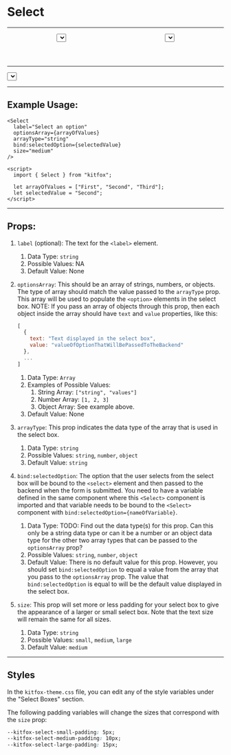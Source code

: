 # Select

---

<header>
  <Select
    label=""
    optionsArray={months}
    arrayType="string"
    bind:selectedOption={selectedMonth}
  />

  <Select
    label=""
    optionsArray={years}
    arrayType="number"
    bind:selectedOption={selectedYear}
  />
</header>

---

<Select
  label="Select an option"
  optionsArray={arrayOfValues}  
  arrayType="string"
  bind:selectedOption={selectedValue}
  size="medium"
/>

---

## Example Usage:

```svelte
<Select
  label="Select an option"
  optionsArray={arrayOfValues}  
  arrayType="string"
  bind:selectedOption={selectedValue}
  size="medium"
/>

<script>
  import { Select } from "kitfox";

  let arrayOfValues = ["First", "Second", "Third"];
  let selectedValue = "Second";
</script>
```

---

## Props:
1. `label` (optional): The text for the `<label>` element.
    1. Data Type: `string`
    2. Possible Values: NA
    3. Default Value: None

2. `optionsArray`: This should be an array of strings, numbers, or objects. The type of array should match the value passed to the `arrayType` prop. This array will be used to populate the `<option>` elements in the select box. NOTE: If you pass an array of objects through this prop, then each object inside the array should have `text` and `value` properties, like this:
    ```js
    [
      { 
        text: "Text displayed in the select box",
        value: "valueOfOptionThatWillBePassedToTheBackend"
      },
      ...
    ]
    ```
    1. Data Type: `Array`
    2. Examples of Possible Values: 
        1. String Array: `["string", "values"]`
        2. Number Array: `[1, 2, 3]`
        3. Object Array: See example above.
    3. Default Value: None

3. `arrayType`: This prop indicates the data type of the array that is used in the select box.
    1. Data Type: `string`
    2. Possible Values: `string`, `number`, `object`
    3. Default Value: `string`

4. `bind:selectedOption`: The option that the user selects from the select box will be bound to the `<select>` element and then passed to the backend when the form is submitted. You need to have a variable defined in the same component where this `<Select>` component is imported and that variable needs to be bound to the `<Select>` component with `bind:selectedOption={nameOfVariable}`.
    1. Data Type: TODO: Find out the data type(s) for this prop. Can this only be a string data type or can it be a number or an object data type for the other two array types that can be passed to the `optionsArray` prop?
    2. Possible Values: `string`, `number`, `object`
    3. Default Value: There is no default value for this prop. However, you should set `bind:selectedOption` to equal a value from the array that you pass to the `optionsArray` prop. The value that `bind:selectedOption` is equal to will be the default value displayed in the select box.

5. `size`: This prop will set more or less padding for your select box to give the appearance of a larger or small select box. Note that the text size will remain the same for all sizes.
    1. Data Type: `string`
    2. Possible Values: `small`, `medium`, `large`
    3. Default Value: `medium`

---

## Styles
In the `kitfox-theme.css` file, you can edit any of the style variables under the "Select Boxes" section.

The following padding variables will change the sizes that correspond with the `size` prop:

```css
--kitfox-select-small-padding: 5px;
--kitfox-select-medium-padding: 10px;
--kitfox-select-large-padding: 15px;
```


<script lang="ts">
  import { Select } from "$/lib";

  let arrayOfValues = ["First", "Second", "Third"];
  let selectedValue = "Second";

  let months = [
    "January",
    "February",
    "March",
    "April",
    "May",
    "June",
    "July",
    "August",
    "September",
    "October",
    "November",
    "December"
  ];
  let selectedMonth = "March";

  let years = [ 2021, 2022 ];
  let selectedYear = 2022;
</script>


<style>
  header {
    display: flex;
    justify-content: space-around;

    /* & .select-container {
      flex: 1;
      margin-right: 10px;
    } */
  }
</style>

